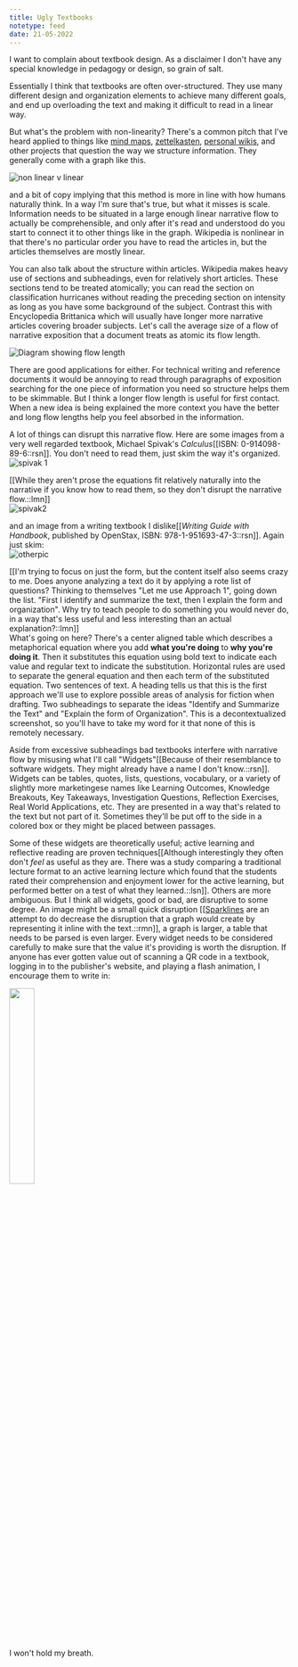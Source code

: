 ```yaml
---
title: Ugly Textbooks
notetype: feed
date: 21-05-2022
---
```


I want to complain about textbook design. As a disclaimer I don't have any special knowledge in pedagogy or design, so grain of salt.

Essentially I think that textbooks are often over-structured. They use many different design and organization elements to achieve many different goals, and end up overloading the text and making it difficult to read in a linear way.

But what's the problem with non-linearity? There's a common pitch that I've heard applied to things like [mind maps](https://en.wikipedia.org/wiki/Mind_map), [zettelkasten](https://en.wikipedia.org/wiki/Zettelkasten), [personal wikis](https://en.wikipedia.org/wiki/Personal_wiki), and other projects that question the way we structure information. They generally come with a graph like this.

![non linear v linear](/assets/img/linearvnonlinear3.svg)

and a bit of copy implying that this method is more in line with how humans naturally think. In a way I'm sure that's true, but what it misses is scale. Information needs to be situated in a large enough linear narrative flow to actually be comprehensible, and only after it's read and understood do you start to connect it to other things like in the graph. Wikipedia is nonlinear in that there's no particular order you have to read the articles in, but the articles themselves are mostly linear.

You can also talk about the structure within articles. Wikipedia makes heavy use of sections and subheadings, even for relatively short articles. These sections tend to be treated atomically; you can read the section on classification hurricanes without reading the preceding section on intensity as long as you have some background of the subject. Contrast this with Encyclopedia Brittanica which will usually have longer more narrative articles covering broader subjects. Let's call the average size of a flow of narrative exposition that a document treats as atomic its flow length.

![Diagram showing flow length](/assets/img/Spivak1.jpg)

There are good applications for either. For technical writing and reference documents it would be annoying to read through paragraphs of exposition searching for the one piece of information you need so structure helps them to be skimmable. But I think a longer flow length is useful for first contact. When a new idea is being explained the more context you have the better and long flow lengths help you feel absorbed in the information. 

A lot of things can disrupt this narrative flow. Here are some images from a very well regarded textbook, Michael Spivak's *Calculus*[[ISBN: 0-914098-89-6::rsn]]. You don't need to read them, just skim the way it's organized.
<br>
![spivak 1](/assets/img/Spivak1.jpg)

[[While they aren't prose the equations fit relatively naturally into the narrative if you know how to read them, so they don't disrupt the narrative flow.::lmn]]
<br>
![spivak2](/assets/img/spivakpic.png)
<br>

and an image from a writing textbook I dislike[[*Writing Guide with Handbook*, published by OpenStax, ISBN: 978-1-951693-47-3::rsn]]. Again just skim:
<br>
![otherpic](/assets/img/otherpic.png)

[[I'm trying to focus on just the form, but the content itself also seems crazy to me. Does anyone analyzing a text do it by applying a rote list of questions? Thinking to themselves "Let me use Approach 1", going down the list. "First I identify and summarize the text, then I explain the form and organization". Why try to teach people to do something you would never do, in a way that's less useful and less interesting than an actual explanation?::lmn]]
<br>
What's going on here? There's a center aligned table which describes a metaphorical equation where you add **what you're doing** to **why you're doing it**. Then it substitutes  this equation using bold text to indicate each value and regular text to indicate the substitution. Horizontal rules are used to separate the general equation and then each term of the substituted equation. Two sentences of text. A heading tells us that this is the first approach we'll use to explore possible areas of analysis for fiction when drafting. Two subheadings to separate the ideas "Identify and Summarize the Text" and "Explain the form of Organization". This is a decontextualized screenshot, so you'll have to take my word for it that none of this is remotely necessary.

Aside from excessive subheadings bad textbooks interfere with narrative flow by misusing what I'll call "Widgets"[[Because of their resemblance to software widgets. They might already have a name I don't know.::rsn]]. Widgets can be tables, quotes, lists, questions, vocabulary, or a variety of slightly more marketingese names like Learning Outcomes, Knowledge Breakouts, Key Takeaways, Investigation Questions, Reflection Exercises, Real World Applications, etc. They are presented in a way that's related to the text but not part of it. Sometimes they'll be put off to the side in a colored box or they might be placed between passages. 

Some of these widgets are theoretically useful; active learning and reflective reading are proven techniques[[Although interestingly they often don't *feel* as useful as they are. There was a study comparing a traditional lecture format to an active learning lecture which found that the students rated their comprehension and enjoyment lower for the active learning, but performed better on a test of what they learned.::lsn]]. Others are more ambiguous. But I think all widgets, good or bad, are disruptive to some degree. An image might be a small quick disruption [[<a href="https://en.wikipedia.org/wiki/Sparkline">Sparklines</a> are an attempt to do decrease the disruption that a graph would create by representing it inline with the text.::rmn]], a graph is larger, a table that needs to be parsed is even larger. Every widget needs to be considered carefully to make sure that the value it's providing is worth the disruption. If anyone has ever gotten value out of scanning a QR code in a textbook, logging in to the publisher's website, and playing a flash animation, I encourage them to write in:

<img src="/assets/img/mailtoqrcode.png" width="30%">

I won't hold my breath.